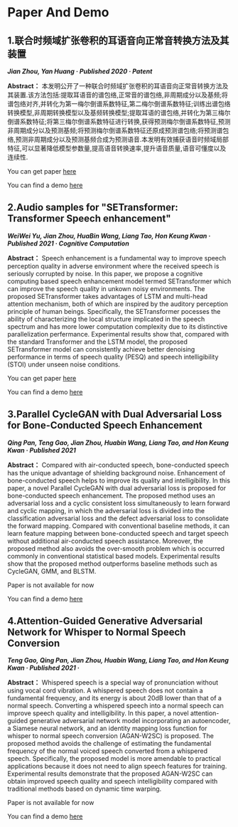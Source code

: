 # Paper And Demo

## 1.联合时频域扩张卷积的耳语音向正常音转换方法及其装置

***Jian Zhou, Yan Huang · Published 2020 · Patent***

**Abstract：** 本发明公开了一种联合时频域扩张卷积的耳语音向正常音转换方法及其装置.该方法包括:提取耳语音的谱包络,正常音的谱包络,非周期成分以及基频;将谱包络对齐,并转化为第一梅尔倒谱系数特征,第二梅尔倒谱系数特征;训练出谱包络转换模型,非周期转换模型以及基频转换模型;提取耳语的谱包络,并转化为第三梅尔倒谱系数特征;将第三梅尔倒谱系数特征进行转换,获得预测梅尔倒谱系数特征,预测非周期成分以及预测基频;将预测梅尔倒谱系数特征还原成预测谱包络;将预测谱包络,预测非周期成分以及预测基频合成为预测语音.本发明有效捕获语音时频域局部特征,可以显著降低模型参数量,提高语音转换速率,提升语音质量,语音可懂度以及连续性.

You can get paper [here](https://xueshu.baidu.com/usercenter/paper/show?paperid=1g6m06j0du670020j34j0p70q5456038&site=xueshu_se)

You can find a demo [here](https://meigm.github.io/DCNNdemo/dcnn.html)

## 2.Audio samples for "SETransformer: Transformer Speech enhancement"

***WeiWei Yu, Jian Zhou, HuaBin Wang, Liang Tao, Hon Keung Kwan · Published 2021 · Cognitive Computation***

**Abstract：** Speech enhancement is a fundamental way to improve speech perception quality in adverse environment where the received speech is seriously corrupted by noise. In this paper, we propose a cognitive computing based speech enhancement model termed SETransformer which can improve the speech quality in unkown noisy environments. The proposed SETransformer takes advantages of LSTM and multi-head attention mechanism, both of which are inspired by the auditory perception principle of human beings. Specifically, the SETransformer pocesses the ability of characterizing the local structure implicated in the speech spectrum and has more lower computation complexity due to its distinctive parallelization perfermance. Experimental results show that, compared with the standard Transformer and the LSTM model, the proposed SETransformer model can consistently achieve better denoising performance in terms of speech quality (PESQ) and speech intelligibility (STOI) under unseen noise conditions.

You can get paper [here](https://www.researchgate.net/publication/349006945_SETransformer_Speech_Enhancement_Transformer)

You can find a demo [here](https://withoutdoubt.github.io/YWW.github.io/index.html)

## 3.Parallel CycleGAN with Dual Adversarial Loss for Bone-Conducted Speech Enhancement

***Qing Pan, Teng Gao, Jian Zhou, Huabin Wang, Liang Tao, and Hon Keung Kwan · Published 2021***

**Abstract：** Compared with air-conducted speech, bone-conducted speech has the unique advantage of shielding background noise. Enhancement of bone-conducted speech helps to improve its quality and intelligibility. In this paper, a novel Parallel CycleGAN with dual adversarial loss is proposed for bone-conducted speech enhancement. The proposed method uses an adversarial loss and a cyclic consistent loss simultaneously to learn forward and cyclic mapping, in which the adversarial loss is divided into the classification adversarial loss and the defect adversarial loss to consolidate the forward mapping. Compared with conventional baseline methods, it can learn feature mapping between bone-conducted speech and target speech without additional air-conducted speech assistance. Moreover, the proposed method also avoids the over-smooth problem which is occurred commonly in conventional statistical based models. Experimental results show that the proposed method outperforms baseline methods such as CycleGAN, GMM, and BLSTM.

Paper is not available for now

You can find a demo [here](https://qpan77.github.io/Dadv_Cycle/demo.html)

## 4.Attention-Guided Generative Adversarial Network for Whisper to Normal Speech Conversion

***Teng Gao, Qing Pan, Jian Zhou, Huabin Wang, Liang Tao, and Hon Keung Kwan · Published 2021 ·*** 

**Abstract：** Whispered speech is a special way of pronunciation without using vocal cord vibration. A whispered speech does not contain a fundamental frequency, and its energy is about 20dB lower than that of a normal speech. Converting a whispered speech into a normal speech can improve speech quality and intelligibility. In this paper, a novel attention-guided generative adversarial network model incorporating an autoencoder, a Siamese neural network, and an identity mapping loss function for whisper to normal speech conversion (AGAN-W2SC) is proposed. The proposed method avoids the challenge of estimating the fundamental frequency of the normal voiced speech converted from a whispered speech. Specifically, the proposed model is more amendable to practical applications because it does not need to align speech features for training. Experimental results demonstrate that the proposed AGAN-W2SC can obtain improved speech quality and speech intelligibility compared with traditional methods based on dynamic time warping.

Paper is not available for now

You can find a demo [here](https://mingze-sheep.github.io/b204_W2N.github.io/)



